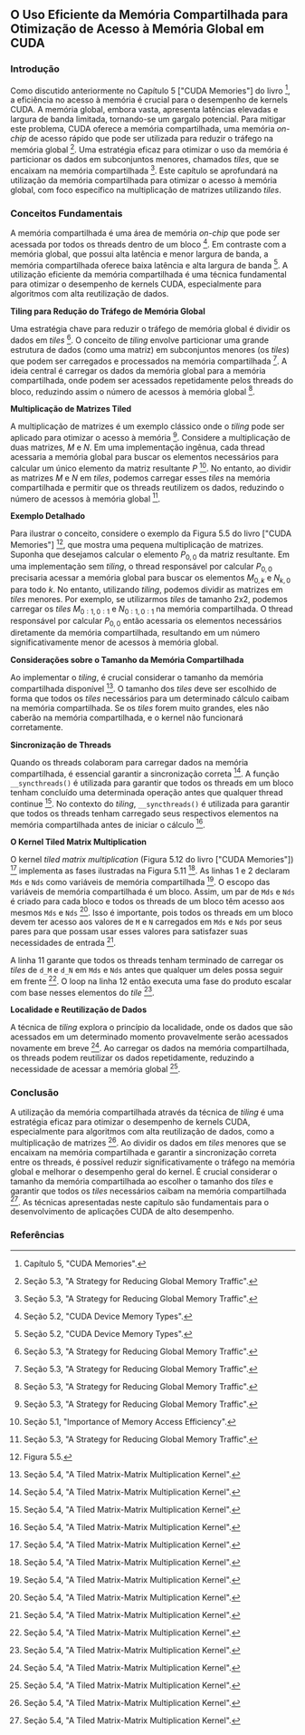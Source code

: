 ## O Uso Eficiente da Memória Compartilhada para Otimização de Acesso à Memória Global em CUDA

### Introdução
Como discutido anteriormente no Capítulo 5 ["CUDA Memories"] do livro [^1], a eficiência no acesso à memória é crucial para o desempenho de kernels CUDA. A memória global, embora vasta, apresenta latências elevadas e largura de banda limitada, tornando-se um gargalo potencial. Para mitigar este problema, CUDA oferece a memória compartilhada, uma memória *on-chip* de acesso rápido que pode ser utilizada para reduzir o tráfego na memória global [^3]. Uma estratégia eficaz para otimizar o uso da memória é particionar os dados em subconjuntos menores, chamados *tiles*, que se encaixam na memória compartilhada [^3]. Este capítulo se aprofundará na utilização da memória compartilhada para otimizar o acesso à memória global, com foco específico na multiplicação de matrizes utilizando *tiles*.

### Conceitos Fundamentais
A memória compartilhada é uma área de memória *on-chip* que pode ser acessada por todos os threads dentro de um bloco [^4]. Em contraste com a memória global, que possui alta latência e menor largura de banda, a memória compartilhada oferece baixa latência e alta largura de banda [^4]. A utilização eficiente da memória compartilhada é uma técnica fundamental para otimizar o desempenho de kernels CUDA, especialmente para algoritmos com alta reutilização de dados.

**Tiling para Redução do Tráfego de Memória Global**

Uma estratégia chave para reduzir o tráfego de memória global é dividir os dados em *tiles* [^3]. O conceito de *tiling* envolve particionar uma grande estrutura de dados (como uma matriz) em subconjuntos menores (os *tiles*) que podem ser carregados e processados na memória compartilhada [^3]. A ideia central é carregar os dados da memória global para a memória compartilhada, onde podem ser acessados repetidamente pelos threads do bloco, reduzindo assim o número de acessos à memória global [^3].

**Multiplicação de Matrizes Tiled**

A multiplicação de matrizes é um exemplo clássico onde o *tiling* pode ser aplicado para otimizar o acesso à memória [^3]. Considere a multiplicação de duas matrizes, $M$ e $N$. Em uma implementação ingênua, cada thread acessaria a memória global para buscar os elementos necessários para calcular um único elemento da matriz resultante $P$ [^2]. No entanto, ao dividir as matrizes $M$ e $N$ em *tiles*, podemos carregar esses *tiles* na memória compartilhada e permitir que os threads reutilizem os dados, reduzindo o número de acessos à memória global [^3].

**Exemplo Detalhado**

Para ilustrar o conceito, considere o exemplo da Figura 5.5 do livro ["CUDA Memories"] [^11], que mostra uma pequena multiplicação de matrizes. Suponha que desejamos calcular o elemento $P_{0,0}$ da matriz resultante. Em uma implementação sem *tiling*, o thread responsável por calcular $P_{0,0}$ precisaria acessar a memória global para buscar os elementos $M_{0,k}$ e $N_{k,0}$ para todo $k$. No entanto, utilizando *tiling*, podemos dividir as matrizes em *tiles* menores. Por exemplo, se utilizarmos *tiles* de tamanho 2x2, podemos carregar os *tiles* $M_{0:1,0:1}$ e $N_{0:1,0:1}$ na memória compartilhada. O thread responsável por calcular $P_{0,0}$ então acessaria os elementos necessários diretamente da memória compartilhada, resultando em um número significativamente menor de acessos à memória global.

**Considerações sobre o Tamanho da Memória Compartilhada**

Ao implementar o *tiling*, é crucial considerar o tamanho da memória compartilhada disponível [^15]. O tamanho dos *tiles* deve ser escolhido de forma que todos os *tiles* necessários para um determinado cálculo caibam na memória compartilhada. Se os *tiles* forem muito grandes, eles não caberão na memória compartilhada, e o kernel não funcionará corretamente.

**Sincronização de Threads**

Quando os threads colaboram para carregar dados na memória compartilhada, é essencial garantir a sincronização correta [^18]. A função `__syncthreads()` é utilizada para garantir que todos os threads em um bloco tenham concluído uma determinada operação antes que qualquer thread continue [^18]. No contexto do *tiling*, `__syncthreads()` é utilizada para garantir que todos os threads tenham carregado seus respectivos elementos na memória compartilhada antes de iniciar o cálculo [^18].

**O Kernel Tiled Matrix Multiplication**

O kernel *tiled matrix multiplication* (Figura 5.12 do livro ["CUDA Memories"]) [^18] implementa as fases ilustradas na Figura 5.11 [^18]. As linhas 1 e 2 declaram `Mds` e `Nds` como variáveis de memória compartilhada [^18]. O escopo das variáveis de memória compartilhada é um bloco. Assim, um par de `Mds` e `Nds` é criado para cada bloco e todos os threads de um bloco têm acesso aos mesmos `Mds` e `Nds` [^18]. Isso é importante, pois todos os threads em um bloco devem ter acesso aos valores de `M` e `N` carregados em `Mds` e `Nds` por seus pares para que possam usar esses valores para satisfazer suas necessidades de entrada [^18].

A linha 11 garante que todos os threads tenham terminado de carregar os *tiles* de `d_M` e `d_N` em `Mds` e `Nds` antes que qualquer um deles possa seguir em frente [^18]. O loop na linha 12 então executa uma fase do produto escalar com base nesses elementos do *tile* [^18].

**Localidade e Reutilização de Dados**

A técnica de *tiling* explora o princípio da localidade, onde os dados que são acessados em um determinado momento provavelmente serão acessados novamente em breve [^17]. Ao carregar os dados na memória compartilhada, os threads podem reutilizar os dados repetidamente, reduzindo a necessidade de acessar a memória global [^17].

### Conclusão
A utilização da memória compartilhada através da técnica de *tiling* é uma estratégia eficaz para otimizar o desempenho de kernels CUDA, especialmente para algoritmos com alta reutilização de dados, como a multiplicação de matrizes [^15]. Ao dividir os dados em *tiles* menores que se encaixam na memória compartilhada e garantir a sincronização correta entre os threads, é possível reduzir significativamente o tráfego na memória global e melhorar o desempenho geral do kernel. É crucial considerar o tamanho da memória compartilhada ao escolher o tamanho dos *tiles* e garantir que todos os *tiles* necessários caibam na memória compartilhada [^15]. As técnicas apresentadas neste capítulo são fundamentais para o desenvolvimento de aplicações CUDA de alto desempenho.

### Referências
[^1]: Capítulo 5, "CUDA Memories".
[^2]: Seção 5.1, "Importance of Memory Access Efficiency".
[^3]: Seção 5.3, "A Strategy for Reducing Global Memory Traffic".
[^4]: Seção 5.2, "CUDA Device Memory Types".
[^11]: Figura 5.5.
[^15]: Seção 5.4, "A Tiled Matrix-Matrix Multiplication Kernel".
[^17]: Seção 5.4, "A Tiled Matrix-Matrix Multiplication Kernel".
[^18]: Seção 5.4, "A Tiled Matrix-Matrix Multiplication Kernel".

<!-- END -->